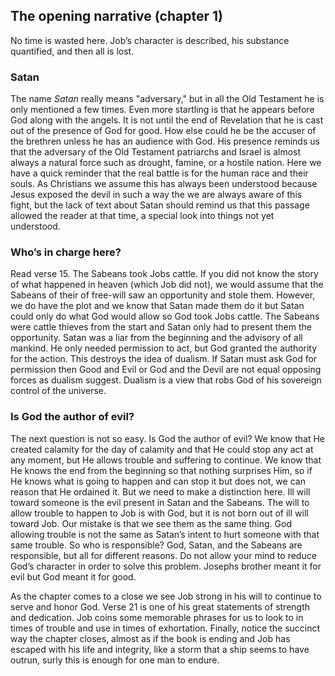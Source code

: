 ## The opening narrative (chapter 1)

No time is wasted here. Job’s character is described, his substance quantified, and then all is lost.

### Satan

The name _Satan_ really means "adversary," but in all the Old Testament he is only mentioned a few times. Even more startling is that he appears before God along with the angels. It is not until the end of Revelation that he is cast out of the presence of God for good. How else could he be the accuser of the brethren unless he has an audience with God. His presence reminds us that the adversary of the Old Testament patriarchs and Israel is almost always a natural force such as drought, famine, or a hostile nation. Here we have a quick reminder that the real battle is for the human race and their souls. As Christians we assume this has always been understood because Jesus exposed the devil in such a way the we are always aware of this fight, but the lack of text about Satan should remind us that this passage allowed the reader at that time, a special look into things not yet understood.

### Who’s in charge here? 

Read verse 15. The Sabeans took Jobs cattle. If you did not know the story of what happened in heaven (which Job did not), we would assume that the Sabeans of their of free-will saw an opportunity and stole them. However, we do have the plot and we know that Satan made them do it but Satan could only do what God would allow so God took Jobs cattle. The Sabeans were cattle thieves from the start and Satan only had to present them the opportunity. Satan was a liar from the beginning and the advisory of all mankind. He only needed permission to act, but God granted the authority for the action. This destroys the idea of dualism. If Satan must ask God for permission then Good and Evil or God and the Devil are not equal opposing forces as dualism suggest. Dualism is a view that robs God of his sovereign control of the universe. 

### Is God the author of evil?

The next question is not so easy. Is God the author of evil? We know that He created calamity for the day of calamity and that He could stop any act at any moment, but He allows trouble and suffering to continue. We know that He knows the end from the beginning so that nothing surprises Him, so if He knows what is going to happen and can stop it but does not, we can reason that He ordained it. But we need to make a distinction here. Ill will toward someone is the evil present in Satan and the Sabeans. The will to allow trouble to happen to Job is with God, but it is not born out of ill will toward Job. Our mistake is that we see them as the same thing. God allowing trouble is not the same as Satan’s intent to hurt someone with that same trouble. So who is responsible? God, Satan, and the Sabeans are responsible, but all for different reasons. Do not allow your mind to reduce God’s character in order to solve this problem. Josephs brother meant it for evil but God meant it for good.   

As the chapter comes to a close we see Job strong in his will to continue to serve and honor God. Verse 21 is one of his great statements of strength and dedication. Job coins some memorable phrases for us to look to in times of trouble and use in times of exhortation. Finally, notice the succinct way the chapter closes, almost as if the book is ending and Job has escaped with his life and integrity, like a storm that a ship seems to have outrun, surly this is enough for one man to endure.